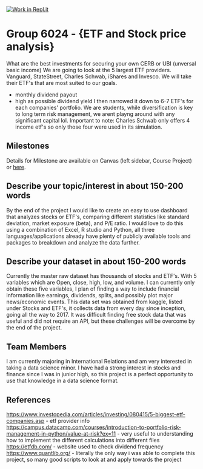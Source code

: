 [![Work in Repl.it](https://classroom.github.com/assets/work-in-replit-14baed9a392b3a25080506f3b7b6d57f295ec2978f6f33ec97e36a161684cbe9.svg)](https://classroom.github.com/online_ide?assignment_repo_id=315724&assignment_repo_type=GroupAssignmentRepo)
# Group 6024 - {ETF and Stock price analysis}

What are the best investments for securing your own CERB or UBI (unversal basic income)
We are going to look at the 5 largest ETF providers. Vanguard, StateStreet, Charles Schwab, iShares and Invesco. We will take their ETF's that are most suited to our goals.
- monthly dividend payout
- high as possible dividend yield
I then narrowed it down to 6-7 ETF's for each companies' portfolio. We are students, while diversification is key to long term risk management, we arent playng around with any significant capital lol. 
Important to note: Charles Schwab only offers 4 income etf's so only those four were used in its simulation. 

## Milestones

Details for Milestone are available on Canvas (left sidebar, Course Project) or [here](https://firas.moosvi.com/courses/data301/project/milestone01.html).

## Describe your topic/interest in about 150-200 words

By the end of the project I would like to create an easy to use dashboard that analyzes stocks or ETF's, comparing different statistics like standard deviation, market exposure (beta), and P/E ratio. 
I would love to do this using a combination of Excel, R studio and Python, all three languages/applications already have plenty of publicly available tools and packages to breakdown and analyze the data further. 

## Describe your dataset in about 150-200 words

Currently the master raw dataset has thousands of stocks and ETF's. With 5 variables which are Open, close, high, low, and volume. I can currently only obtain these five variables, I plan of finding a way to include financial information like earnings, dividends, splits, and possibly plot major news/economic events. 
This data set was obtained from kaggle, listed under Stocks and ETF's, it collects data from every day since inception, going all the way to 2017. It was difficult finding free stock data that was useful and did not require an API, but these challenges will be overcome by the end of the project.

## Team Members

I am currently majoring in International Relations and am very interested in taking a data science minor. I have had a strong interest in stocks and finance since I was in junior high, so this project is a perfect opportunity to use that knowledge in a data science format. 

## References
https://www.investopedia.com/articles/investing/080415/5-biggest-etf-companies.asp - etf provider info
https://campus.datacamp.com/courses/introduction-to-portfolio-risk-management-in-python/value-at-risk?ex=11 - very useful to understanding how to implement the different calculations into different files
https://etfdb.com/ - website used to check dividend frequency
https://www.quantlib.org/ - literally the only way i was able to complete this project, so many good scripts to look at and apply towards the project 
